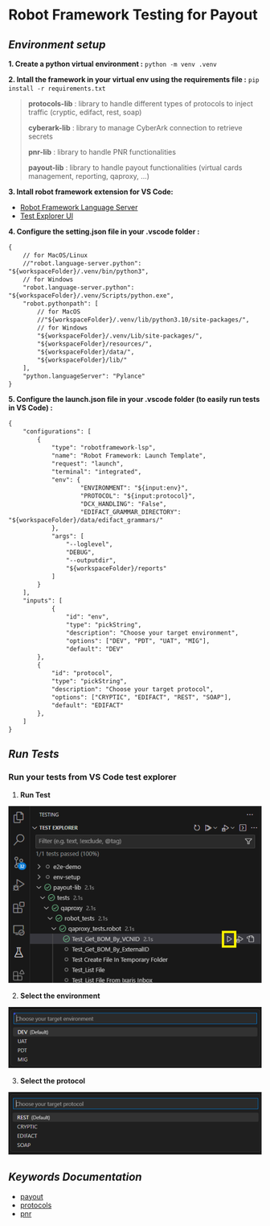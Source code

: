 # Robot Framework Testing for Payout

## ***Environment setup***
**1. Create a python virtual environment :** 
`python -m venv .venv`
 
**2. Intall the framework in your virtual env using the requirements file :** 
`pip install -r requirements.txt`

> **protocols-lib** : library to handle different types of protocols to inject traffic (cryptic, edifact, rest, soap)
> 
> **cyberark-lib** : library to manage CyberArk connection to retrieve secrets
> 
> **pnr-lib** : library to handle PNR functionalities
> 
> **payout-lib** : library to handle payout functionalities (virtual cards management, reporting, qaproxy, ...)

**3. Intall robot framework extension for VS Code:** 
- [Robot Framework Language Server](https://marketplace.visualstudio.com/items?itemName=robocorp.robotframework-lsp) 
- [Test Explorer UI](https://marketplace.visualstudio.com/items?itemName=hbenl.vscode-test-explorer)

**4. Configure the setting.json file in your .vscode folder :** 
```
{
    // for MacOS/Linux
    //"robot.language-server.python": "${workspaceFolder}/.venv/bin/python3",
    // for Windows
    "robot.language-server.python": "${workspaceFolder}/.venv/Scripts/python.exe",
    "robot.pythonpath": [
        // for MacOS
        //"${workspaceFolder}/.venv/lib/python3.10/site-packages/",
        // for Windows
        "${workspaceFolder}/.venv/Lib/site-packages/",
        "${workspaceFolder}/resources/",
        "${workspaceFolder}/data/",
        "${workspaceFolder}/lib/"
    ],
    "python.languageServer": "Pylance"
}
```
**5. Configure the launch.json file in your .vscode folder (to easily run tests in VS Code) :** 
```
{
    "configurations": [
        {
            "type": "robotframework-lsp",
            "name": "Robot Framework: Launch Template",
            "request": "launch",
            "terminal": "integrated",
            "env": {
                    "ENVIRONMENT": "${input:env}",
                    "PROTOCOL": "${input:protocol}",
                    "DCX_HANDLING": "False",
                    "EDIFACT_GRAMMAR_DIRECTORY": "${workspaceFolder}/data/edifact_grammars/"
            },
            "args": [
                "--loglevel",
                "DEBUG",
                "--outputdir",             
                "${workspaceFolder}/reports"
            ]
        }
    ],
    "inputs": [
            {
                "id": "env",
                "type": "pickString",
                "description": "Choose your target environment",
                "options": ["DEV", "PDT", "UAT", "MIG"],
                "default": "DEV"
        },
        {
            "id": "protocol",
            "type": "pickString",
            "description": "Choose your target protocol",
            "options": ["CRYPTIC", "EDIFACT", "REST", "SOAP"],
            "default": "EDIFACT"
        },
    ]
}
```

## ***Run Tests***

### **Run your tests from VS Code test explorer**

1. **Run Test**

![Alt text](run_test.png)

2. **Select the environment**

![Alt text](choose_env.png)

3. **Select the protocol**

![Alt text](choose_protocol.png)

## ***Keywords Documentation***

- [payout](https://static.forge.amadeus.net/utopy/payout-lib/payout-lib.html)
- [protocols](https://static.forge.amadeus.net/utopy/protocols-lib/protocols-lib.html)
- [pnr](https://static.forge.amadeus.net/utopy/pnr-lib/pnr-lib.html)
